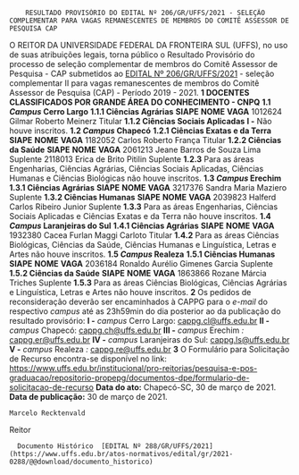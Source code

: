         RESULTADO PROVISÓRIO DO EDITAL Nº 206/GR/UFFS/2021 - SELEÇÃO COMPLEMENTAR PARA VAGAS REMANESCENTES DE MEMBROS DO COMITÊ ASSESSOR DE PESQUISA CAP  

 O REITOR DA UNIVERSIDADE FEDERAL DA FRONTEIRA SUL (UFFS), no uso de suas atribuições legais, torna público o Resultado Provisório do processo de seleção complementar de membros do Comitê Assessor de Pesquisa - CAP submetidos ao [EDITAL Nº 206/GR/UFFS/2021](https://www.uffs.edu.br/atos-normativos/edital/gr/2021-0206) - seleção complementar II para vagas remanescentes de membros do Comitê Assessor de Pesquisa (CAP) - Período 2019 - 2021.  **1 DOCENTES CLASSIFICADOS POR GRANDE ÁREA DO CONHECIMENTO - CNPQ** **1.1 *Campus*  Cerro Largo** **1.1.1 Ciências Agrárias**     **SIAPE**   **NOME**   **VAGA**     1012624   Gilmar Roberto Meinerz   Titular     **1.1.2 Ciências Sociais Aplicadas** **I -**  Não houve inscritos. **1.2 *Campus*  Chapecó** **1.2.1 Ciências Exatas e da Terra**     **SIAPE**   **NOME**   **VAGA**     1182052   Carlos Roberto França   Titular     **1.2.2 Ciências da Saúde**     **SIAPE**   **NOME**   **VAGA**     2061213   Jeane Barros de Souza Lima   Suplente     2118013   Erica de Brito Pitilin   Suplente     **1.2.3**  Para as áreas Engenharias, Ciências Agrárias, Ciências Sociais Aplicadas, Ciências Humanas e Ciências Biológicas não houve inscritos. **1.3 *Campus*  Erechim** **1.3.1 Ciências Agrárias**     **SIAPE**   **NOME**   **VAGA**     3217376   Sandra Maria Maziero   Suplente     **1.3.2 Ciências Humanas**     **SIAPE**   **NOME**   **VAGA**     2039823   Halferd Carlos Ribeiro Junior   Suplente     **1.3.3**  Para as áreas Engenharias, Ciências Sociais Aplicadas e Ciências Exatas e da Terra não houve inscritos. **1.4 *Campus*  Laranjeiras do Sul** **1.4.1 Ciências Agrárias**     **SIAPE**   **NOME**   **VAGA**     1932380   Cacea Furlan Maggi Carloto   Titular     **1.4.2**  Para as áreas Ciências Biológicas, Ciências da Saúde, Ciências Humanas e Linguística, Letras e Artes não houve inscritos. **1.5 *Campus*  Realeza** **1.5.1 Ciências Humanas**     **SIAPE**   **NOME**   **VAGA**     2036184   Ronaldo Aurélio Gimenes Garcia   Suplente     **1.5.2 Ciências da Saúde**     **SIAPE**   **NOME**   **VAGA**     1863866   Rozane Márcia Triches   Suplente     **1.5.3**  Para as áreas Ciências Biológicas, Ciências Agrárias e Linguística, Letras e Artes não houve inscritos.   **2**  Os pedidos de reconsideração deverão ser encaminhados à CAPPG para o *e-mail*  do respectivo *campus*  até as 23h59min do dia posterior ao da publicação do resultado provisório: **I -**  *campus*  Cerro Largo: cappg.cl@uffs.edu.br **II -**  *campus*  Chapecó: cappg.ch@uffs.edu.br **III -**  *campus*  Erechim *:*  cappg.er@uffs.edu.br **IV -**  *campus*  Laranjeiras do Sul: cappg.ls@uffs.edu.br **V -**  *campus*  Realeza *:*  cappg.re@uffs.edu.br   **3**  O Formulário para Solicitação de Recurso encontra-se disponível no link: <https://www.uffs.edu.br/institucional/pro-reitorias/pesquisa-e-pos-graduacao/repositorio-propepg/documentos-dpe/formulario-de-solicitacao-de-recurso>        **Data do ato:** Chapecó-SC, 30 de março de 2021.   
 **Data de publicação:**  30 de março de 2021. 

    Marcelo Recktenvald   
 Reitor 

      Documento Histórico  [EDITAL Nº 288/GR/UFFS/2021](https://www.uffs.edu.br/atos-normativos/edital/gr/2021-0288/@@download/documento_historico)     
      
